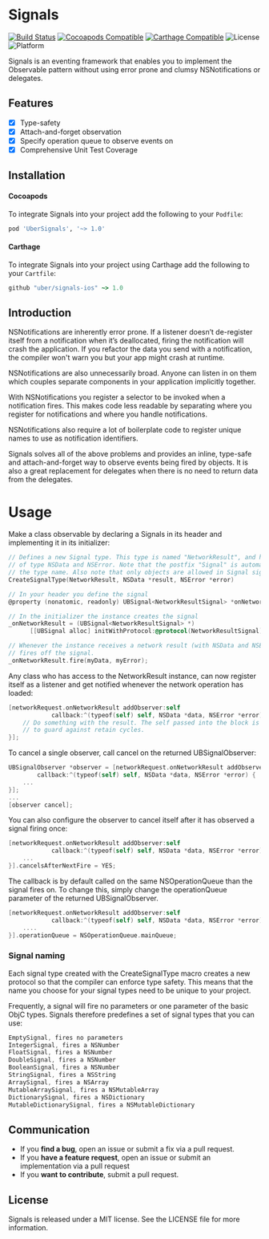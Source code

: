 # Signals

[![Build Status](https://travis-ci.org/uber/signals-ios.svg?branch=master)](https://travis-ci.org/uber/signals-ios)
[![Cocoapods Compatible](https://img.shields.io/cocoapods/v/UberSignals.svg)](https://cocoapods.org/pods/UberSignals)
[![Carthage Compatible](https://img.shields.io/badge/Carthage-compatible-4BC51D.svg?style=flat)](https://github.com/Carthage/Carthage)
![License](https://img.shields.io/cocoapods/l/Signals.svg?style=flat&color=gray)
![Platform](https://img.shields.io/cocoapods/p/UberSignals.svg?style=flat)

Signals is an eventing framework that enables you to implement the Observable pattern without using error prone and clumsy NSNotifications or delegates.


## Features

- [x] Type-safety
- [x] Attach-and-forget observation
- [x] Specify operation queue to observe events on
- [x] Comprehensive Unit Test Coverage

## Installation
#### Cocoapods

To integrate Signals into your project add the following to your `Podfile`:

```ruby
pod 'UberSignals', '~> 1.0'
```

#### Carthage

To integrate Signals into your project using Carthage add the following to your `Cartfile`:

```ruby
github "uber/signals-ios" ~> 1.0
```

## Introduction

NSNotifications are inherently error prone. If a listener doesn’t de-register itself from a notification when it’s deallocated, firing the notification will crash the application. If you refactor the data you send with a notification, the compiler won't warn you but your app might crash at runtime.

NSNotifications are also unnecessarily broad. Anyone can listen in on them which couples separate components in your application implicitly together.

With NSNotifications you register a selector to be invoked when a notification fires. This makes code less readable by separating where you register for notifications and where you handle notifications.

NSNotifications also require a lot of boilerplate code to register unique names to use as notification identifiers.

Signals solves all of the above problems and provides an inline, type-safe and attach-and-forget way to observe events being fired by objects. It is also a great replacement for delegates when there is no need to return data from the delegates.

# Usage

Make a class observable by declaring a Signals in its header and implementing it in its initializer:

```objective-c
// Defines a new Signal type. This type is named "NetworkResult", and has two parameters 
// of type NSData and NSError. Note that the postfix "Signal" is automatically added to 
// the type name. Also note that only objects are allowed in Signal signatures.
CreateSignalType(NetworkResult, NSData *result, NSError *error)

// In your header you define the signal
@property (nonatomic, readonly) UBSignal<NetworkResultSignal> *onNetworkResult;

// In the initializer the instance creates the signal
_onNetworkResult = (UBSignal<NetworkResultSignal> *)
      [[UBSignal alloc] initWithProtocol:@protocol(NetworkResultSignal)];

// Whenever the instance receives a network result (with NSData and NSError), it
// fires off the signal.
_onNetworkResult.fire(myData, myError);
```

Any class who has access to the NetworkResult instance, can now register itself as a listener and get notified whenever the network operation has loaded:

```objective-c
[networkRequest.onNetworkResult addObserver:self 
            callback:^(typeof(self) self, NSData *data, NSError *error) {
    // Do something with the result. The self passed into the block is weakified by Signals
    // to guard against retain cycles.
}];
```

To cancel a single observer, call cancel on the returned UBSignalObserver:

```objective-c
UBSignalObserver *observer = [networkRequest.onNetworkResult addObserver:self 
        callback:^(typeof(self) self, NSData *data, NSError *error) {
    ...
}];
...
[observer cancel];
```

You can also configure the observer to cancel itself after it has observed a signal firing once:

```objective-c
[networkRequest.onNetworkResult addObserver:self 
            callback:^(typeof(self) self, NSData *data, NSError *error) {
    ...
}].cancelsAfterNextFire = YES;
```

The callback is by default called on the same NSOperationQueue than the signal fires on. To change this, simply change the operationQueue parameter of the returned UBSignalObserver.

```objective-c
[networkRequest.onNetworkResult addObserver:self 
            callback:^(typeof(self) self, NSData *data, NSError *error) {
    ....
}].operationQueue = NSOperationQueue.mainQueue;
```

### Signal naming

Each signal type created with the CreateSignalType macro creates a new protocol so that the compiler can enforce type safety. This means that the name you choose for your signal types need to be unique to your project. 

Frequently, a signal will fire no parameters or one parameter of the basic ObjC types. Signals therefore predefines a set of signal types that you can use:

```objective-c
EmptySignal, fires no parameters
IntegerSignal, fires a NSNumber
FloatSignal, fires a NSNumber
DoubleSignal, fires a NSNumber
BooleanSignal, fires a NSNumber
StringSignal, fires a NSString
ArraySignal, fires a NSArray
MutableArraySignal, fires a NSMutableArray
DictionarySignal, fires a NSDictionary
MutableDictionarySignal, fires a NSMutableDictionary
```

## Communication

- If you **find a bug**, open an issue or submit a fix via a pull request.
- If you **have a feature request**, open an issue or submit an implementation via a pull request
- If you **want to contribute**, submit a pull request.

## License

Signals is released under a MIT license. See the LICENSE file for more information.
